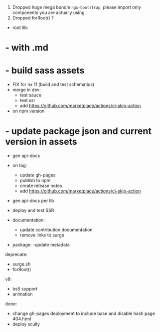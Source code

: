 1. Dropped huge mega bundle `ngx-bootstrap`, please import only components you are actually using
2. Dropped forRoot() ?

- root lib:
#  - with .md
#  - build sass assets
  - FIX for nx 11 (build and test schematics) 
- merge in dev:
  - test sauce
  - test ssr 
  - add https://github.com/marketplace/actions/ci-skip-action
- on npm version
#  - update package json and current version in assets 
  - gen api-docs
- on tag:
  - update gh-pages
  - publish to npm
  - create release notes
  - add https://github.com/marketplace/actions/ci-skip-action
- gen api-docs per lib
- deploy and test SSR
  
- documentation:
  - update contribution documentation
  - remove links to surge

- package:
  -update metadata

deprecate:
- surge.sh
- forRoot()

v8:
- bs5 support
- animation

done:
- change gh-pages deployment to include base and disable hash page 404.html
- deploy scully
  
